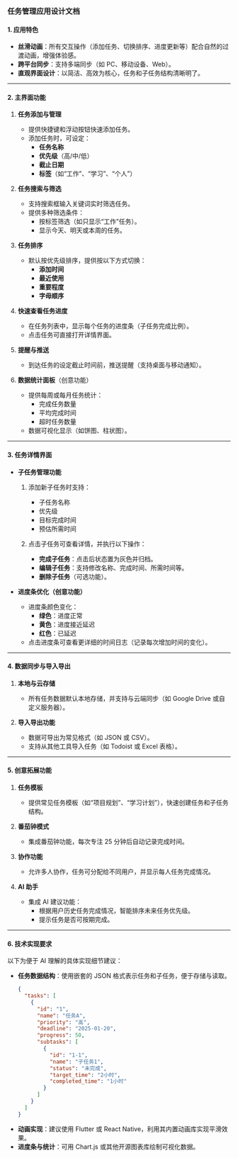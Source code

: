 

### **任务管理应用设计文档**

#### **1. 应用特色**  
- **丝滑动画**：所有交互操作（添加任务、切换排序、进度更新等）配合自然的过渡动画，增强体验感。  
- **跨平台同步**：支持多端同步（如 PC、移动设备、Web）。  
- **直观界面设计**：以简洁、高效为核心，任务和子任务结构清晰明了。

---

#### **2. 主界面功能**  
1. **任务添加与管理**  
   - 提供快捷键和浮动按钮快速添加任务。  
   - 添加任务时，可设定：  
     - **任务名称**  
     - **优先级**（高/中/低）  
     - **截止日期**  
     - **标签**（如“工作”、“学习”、“个人”）  

2. **任务搜索与筛选**  
   - 支持搜索框输入关键词实时筛选任务。  
   - 提供多种筛选条件：  
     - 按标签筛选（如只显示“工作”任务）。  
     - 显示今天、明天或本周的任务。

3. **任务排序**  
   - 默认按优先级排序，提供按以下方式切换：  
     - **添加时间**  
     - **最近使用**  
     - **重要程度**  
     - **字母顺序**

4. **快速查看任务进度**  
   - 在任务列表中，显示每个任务的进度条（子任务完成比例）。  
   - 点击任务可直接打开详情界面。

5. **提醒与推送**  
   - 到达任务的设定截止时间前，推送提醒（支持桌面与移动通知）。  

6. **数据统计面板**（创意功能）  
   - 提供每周或每月任务统计：  
     - 完成任务数量  
     - 平均完成时间  
     - 超时任务数量  
   - 数据可视化显示（如饼图、柱状图）。

---

#### **3. 任务详情界面**  
- **子任务管理功能**  
  1. 添加新子任务时支持：  
     - 子任务名称  
     - 优先级  
     - 目标完成时间  
     - 预估所需时间  

  2. 点击子任务可查看详情，并执行以下操作：  
     - **完成子任务**：点击后状态置为灰色并归档。  
     - **编辑子任务**：支持修改名称、完成时间、所需时间等。  
     - **删除子任务**（可选功能）。  

- **进度条优化（创意功能）**  
  - 进度条颜色变化：  
    - **绿色**：进度正常  
    - **黄色**：进度接近延迟  
    - **红色**：已延迟  
  - 点击进度条可查看更详细的时间日志（记录每次增加时间的变化）。

---

#### **4. 数据同步与导入导出**  
1. **本地与云存储**  
   - 所有任务数据默认本地存储，并支持与云端同步（如 Google Drive 或自定义服务器）。  

2. **导入导出功能**  
   - 数据可导出为常见格式（如 JSON 或 CSV）。  
   - 支持从其他工具导入任务（如 Todoist 或 Excel 表格）。

---

#### **5. 创意拓展功能**  
1. **任务模板**  
   - 提供常见任务模板（如“项目规划”、“学习计划”），快速创建任务和子任务结构。

2. **番茄钟模式**  
   - 集成番茄钟功能，每次专注 25 分钟后自动记录完成时间。

3. **协作功能**  
   - 允许多人协作，任务可分配给不同用户，并显示每人任务完成情况。

4. **AI 助手**  
   - 集成 AI 建议功能：  
     - 根据用户历史任务完成情况，智能排序未来任务优先级。  
     - 提示任务是否可按期完成。

---

#### **6. 技术实现要求**  
以下为便于 AI 理解的具体实现细节建议：  
- **任务数据结构**：使用嵌套的 JSON 格式表示任务和子任务，便于存储与读取。  
  ```json
  {
    "tasks": [
      {
        "id": "1",
        "name": "任务A",
        "priority": "高",
        "deadline": "2025-01-20",
        "progress": 50,
        "subtasks": [
          {
            "id": "1-1",
            "name": "子任务1",
            "status": "未完成",
            "target_time": "2小时",
            "completed_time": "1小时"
          }
        ]
      }
    ]
  }
  ```
- **动画实现**：建议使用 Flutter 或 React Native，利用其内置动画库实现平滑效果。  
- **进度条与统计**：可用 Chart.js 或其他开源图表库绘制可视化数据。

